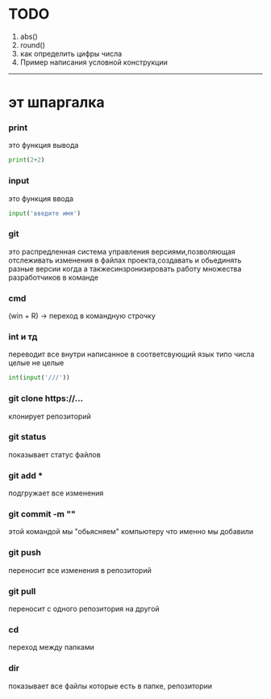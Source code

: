 # TODO

1) abs()
2) round()
3) как определить цифры числа
4) Пример написания условной конструкции


---

# эт шпаргалка

### print 
это функция вывода 
```python
print(2+2)
```

### input 
это функция ввода
```python
input('введите имя')
```

### git 
это распредленная система управления версиями,позволяющая отслеживать изменения в файлах проекта,создавать и обьединять разные версии когда а такжесинзронизировать работу множества разработчиков в команде

### cmd 
(win + R) -> переход в командную строчку

### int и тд 
переводит все внутри написанное в соответсвующий язык типо числа целые не целые
```python
int(input('///'))
```
### git clone https://...
клонирует репозиторий

### git status
показывает статус файлов
 
 ### git add *
 подгружает все изменения

 ### git commit -m ""
 этой командой мы "обьясняем" компьютеру что именно мы добавили

 ### git push
 переносит все изменения в репозиторий

 ### git pull
 переносит с одного репозитория на другой

 ### cd 
 переход между папками

 ### dir
 показывает все файлы которые есть в папке, репозитории



